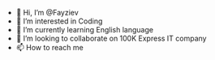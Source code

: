 - 👋 Hi, I’m @Fayziev
- 👀 I’m interested in Coding
- 🌱 I’m currently learning English language
- 💞️ I’m looking to collaborate on 100K Express IT company
- 📫 How to reach me 

<!---
Fayziev/Fayziev is a ✨ special ✨ repository because its `README.md` (this file) appears on your GitHub profile.
You can click the Preview link to take a look at your changes.
--->
